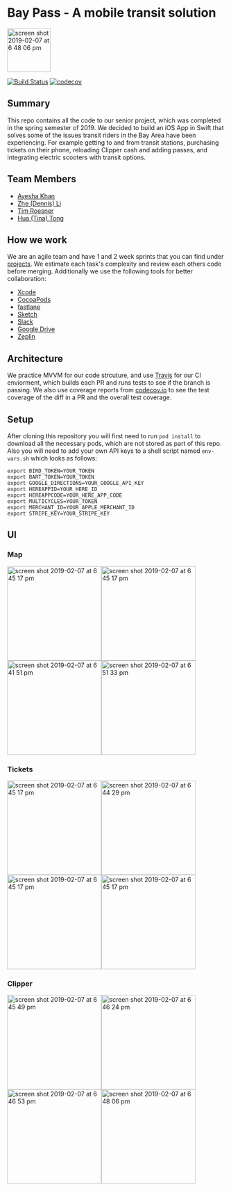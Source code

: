 # Bay Pass - A mobile transit solution
<img width="100" alt="screen shot 2019-02-07 at 6 48 06 pm" src="https://user-images.githubusercontent.com/13894518/52456509-e947af00-2b09-11e9-829d-f90d47ece779.png">  

[![Build Status](https://travis-ci.com/timroesner/BayPass.svg?token=WiAQGuCxgiespq3vmWc1&branch=master)](https://travis-ci.com/timroesner/BayPass)   [![codecov](https://codecov.io/gh/timroesner/BayPass/branch/master/graph/badge.svg?token=hasFyKFOq8)](https://codecov.io/gh/timroesner/BayPass)

## Summary
This repo contains all the code to our senior project, which was completed in the spring semester of 2019. We decided to build an iOS App in Swift that solves some of the issues transit riders in the Bay Area have been experiencing. For example getting to and from transit stations, purchasing tickets on their phone, reloading Clipper cash and adding passes, and integrating electric scooters with transit options.  
  

## Team Members
- [Ayesha Khan](https://github.com/ayesha1)
- [Zhe (Dennis) Li](https://github.com/DennisLee)
- [Tim Roesner](https://github.com/timroesner)
- [Hua (Tina) Tong](https://github.com/thualing)

  
## How we work
We are an agile team and have 1 and 2 week sprints that you can find under [projects](https://github.com/timroesner/BayPass/projects). We estimate each task's complexity and review each others code before merging. Additionally we use the following tools for better collaboration:  
- [Xcode](https://developer.apple.com/xcode/)
- [CocoaPods](https://cocoapods.org)
- [fastlane](http://fastlane.tools/)
- [Sketch](https://sketchapp.com)
- [Slack](https://slack.com)
- [Google Drive](https://drive.google.com)
- [Zeplin](https://zeplin.io)

  
## Architecture
We practice MVVM for our code strcuture, and use [Travis](https://travis-ci.org) for our CI enviorment, which builds each PR and runs tests to see if the branch is passing. We also use coverage reports from [codecov.io](https://codecov.io) to see the test coverage of the diff in a PR and the overall test coverage. 


## Setup
After cloning this repository you will first need to run `pod install` to download all the necessary pods, which are not stored as part of this repo. Also you will need to add your own API keys to a shell script named `env-vars.sh` which looks as follows:
```
export BIRD_TOKEN=YOUR_TOKEN
export BART_TOKEN=YOUR_TOKEN
export GOOGLE_DIRECTIONS=YOUR_GOOGLE_API_KEY
export HEREAPPID=YOUR_HERE_ID
export HEREAPPCODE=YOUR_HERE_APP_CODE
export MULTICYCLES=YOUR_TOKEN
export MERCHANT_ID=YOUR_APPLE_MERCHANT_ID
export STRIPE_KEY=YOUR_STRIPE_KEY
```

## UI 
### Map
<img width="217" alt="screen shot 2019-02-07 at 6 45 17 pm" src="https://user-images.githubusercontent.com/13894518/57338422-2bb96180-70e2-11e9-8c20-1f9efc86f8e4.PNG"><img width="217" alt="screen shot 2019-02-07 at 6 45 17 pm" src="https://user-images.githubusercontent.com/13894518/57338425-2cea8e80-70e2-11e9-92ae-e68c6c308aa3.PNG"><img width="217" alt="screen shot 2019-02-07 at 6 41 51 pm" src="https://user-images.githubusercontent.com/13894518/57338667-21e42e00-70e3-11e9-8fe6-c97ee6bc4cf7.jpeg"><img width="217" alt="screen shot 2019-02-07 at 6 51 33 pm" src="https://user-images.githubusercontent.com/13894518/57338671-23155b00-70e3-11e9-8d14-1ef9de5ecb12.jpeg">
### Tickets
<img width="217" alt="screen shot 2019-02-07 at 6 45 17 pm" src="https://user-images.githubusercontent.com/13894518/57338435-32e06f80-70e2-11e9-8890-0af423ae7f93.jpeg"><img width="217" alt="screen shot 2019-02-07 at 6 44 29 pm" src="https://user-images.githubusercontent.com/13894518/57338427-2e1bbb80-70e2-11e9-8a2e-0e22f2027cfb.PNG"><img width="217" alt="screen shot 2019-02-07 at 6 45 17 pm" src="https://user-images.githubusercontent.com/13894518/52456177-712cb980-2b08-11e9-9c40-b0934753df72.png"><img width="217" alt="screen shot 2019-02-07 at 6 45 17 pm" src="https://user-images.githubusercontent.com/13894518/57338429-2f4ce880-70e2-11e9-81b2-d2c4eeb1deea.PNG">
### Clipper
<img width="217" alt="screen shot 2019-02-07 at 6 45 49 pm" src="https://user-images.githubusercontent.com/13894518/52456210-98838680-2b08-11e9-9d12-837ee5ebd778.png"><img width="217" alt="screen shot 2019-02-07 at 6 46 24 pm" src="https://user-images.githubusercontent.com/13894518/57338433-31af4280-70e2-11e9-8bac-cd889193a170.PNG"><img width="217" alt="screen shot 2019-02-07 at 6 46 53 pm" src="https://user-images.githubusercontent.com/13894518/57338431-307e1580-70e2-11e9-9a91-aaffbe78564f.PNG"><img width="217" alt="screen shot 2019-02-07 at 6 48 06 pm" src="https://user-images.githubusercontent.com/13894518/52456310-ea2c1100-2b08-11e9-9549-db4bdfd7e717.png">

